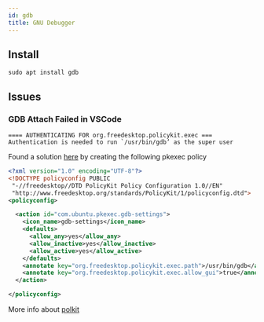 ```yaml
---
id: gdb
title: GNU Debugger
---
```


## Install
`sudo apt install gdb`

## Issues

### GDB Attach Failed in VSCode

```
==== AUTHENTICATING FOR org.freedesktop.policykit.exec ===
Authentication is needed to run `/usr/bin/gdb’ as the super user
```

Found a solution [here](https://github.com/microsoft/vscode-remote-release/issues/2053) by creating the following pkexec policy

```xml title="/usr/share/polkit-1/actions/com.ubuntu.pkexec.gdb.policy"
<?xml version="1.0" encoding="UTF-8"?>
<!DOCTYPE policyconfig PUBLIC
 "-//freedesktop//DTD PolicyKit Policy Configuration 1.0//EN"
 "http://www.freedesktop.org/standards/PolicyKit/1/policyconfig.dtd">
<policyconfig>

  <action id="com.ubuntu.pkexec.gdb-settings">
    <icon_name>gdb-settings</icon_name>
    <defaults>
      <allow_any>yes</allow_any>
      <allow_inactive>yes</allow_inactive>
      <allow_active>yes</allow_active>
    </defaults>
    <annotate key="org.freedesktop.policykit.exec.path">/usr/bin/gdb</annotate>
    <annotate key="org.freedesktop.policykit.exec.allow_gui">true</annotate>
  </action>

</policyconfig>
```

More info about [polkit](https://github.blog/2021-06-10-privilege-escalation-polkit-root-on-linux-with-bug/)
